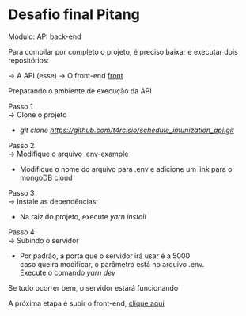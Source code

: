 # Desafio final Pitang

Módulo: API back-end

Para compilar por completo o projeto, é preciso baixar e executar dois repositórios:

->	A API (esse)
->	O front-end [front](https://github.com/t4rcisio/schedule_imunization_consumer)



Preparando o ambiente de execução da API

Passo 1<br/>
-> Clone o projeto
- *git clone https://github.com/t4rcisio/schedule_imunization_api.git*

Passo 2<br/>
-> Modifique o arquivo .env-example
-  Modifique o nome do arquivo para .env e adicione um link para o mongoDB cloud

Passo 3 <br/>
-> Instale as dependências:
- Na raiz do projeto, execute  *yarn install*

Passo 4 <br/>
-> Subindo o servidor
- Por padrão, a porta que o servidor irá usar é a 5000<br />
        caso queira modificar, o parâmetro está no arquivo .env.<br />
        Execute o comando *yarn dev*

Se tudo ocorrer bem, o servidor estará funcionando<br />

A próxima etapa é subir o front-end, [clique aqui](https://github.com/t4rcisio/schedule_imunization_consumer)<br />
